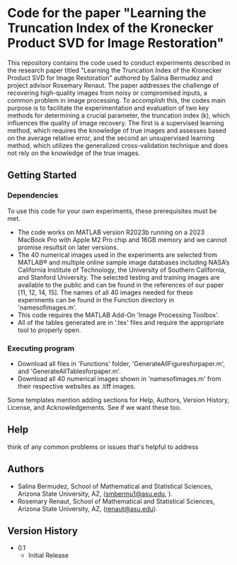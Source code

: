 # Code for the paper "Learning the Truncation Index of the Kronecker Product SVD for Image Restoration" 

This repository contains the code used to conduct experiments described in the research paper titled "Learning the Truncation Index of the Kronecker Product SVD for Image Restoration" authored by Salina Bermudez and project advisor Rosemary Renaut. The paper addresses the challenge of recovering high-quality images from noisy or compromised inputs, a common problem in image processing. To accomplish this, the codes main purpose is to facilitate the experimentation and evaluation of two key methods for determining a crucial parameter, the truncation index (k), which influences the quality of image recovery. The first is a supervised learning method, which requires the knowledge of true images and assesses based on the average relative error, and the second an unsupervised learning method, which utilizes the generalized cross-validation technique and does not rely on the knowledge of the true images. 

## Getting Started
### Dependencies
To use this code for your own experiments, these prerequisites must be met. 
* The code works on MATLAB version R2023b running on a 2023 MacBook Pro with Apple M2 Pro chip and 16GB memory and we cannot promise resultsit on later versions.
* The 40 numerical images used in the experiments are selected from MATLAB® and multiple online sample image databases including NASA’s California Institute of Technology, the University of Southern California, and Stanford University. The selected testing and training images are available to the public and can be found in the references of our paper [11, 12, 14, 15]. The names of all 40 images needed for these experiments can be found in the Function directory in 'namesofimages.m'.
* This code requires the MATLAB Add-On 'Image Processing Toolbox'.
* All of the tables generated are in '.tex' files and require the appropriate tool to properly open.

### Executing program
* Download all files in 'Functions' folder, 'GenerateAllFiguresforpaper.m', and 'GenerateAllTablesforpaper.m'.
* Download all 40 numerical images shown in 'namesofimages.m' from their respective websites as .tiff images.

Some templates mention adding sections for Help, Authors, Version History, License, and Acknowledgements. See if we want these too. 

## Help
think of any common problems or issues that's helpful to address

## Authors
* Salina Bermudez, School of Mathematical and Statistical Sciences, Arizona State University, AZ, (smbermu1@asu.edu, ).
* Rosemary Renaut, School of Mathematical and Statistical Sciences, Arizona State University, AZ, (renaut@asu.edu).

## Version History
* 0.1
  * Initial Release




